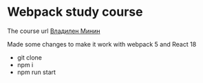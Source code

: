 # Webpack study course 

The course url [Владилен Минин](https://www.udemy.com/course/javascript-full-guide/)

Made some changes to make it work with webpack 5 and React 18

- git clone
- npm i
- npm run start 